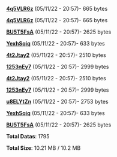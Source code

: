 [**4q5VLR6z**](/data/4q5VLR6z.txt) (05/11/22 - 20:57)- 665 bytes

[**4q5VLR6z**](/data/4q5VLR6z.txt) (05/11/22 - 20:57)- 665 bytes

[**BU5T5FsA**](/data/BU5T5FsA.txt) (05/11/22 - 20:57)- 2625 bytes

[**YexhSqiq**](/data/YexhSqiq.txt) (05/11/22 - 20:57)- 633 bytes

[**4t2Jtay2**](/data/4t2Jtay2.txt) (05/11/22 - 20:57)- 2510 bytes

[**1253nEy7**](/data/1253nEy7.txt) (05/11/22 - 20:57)- 2999 bytes

[**4t2Jtay2**](/data/4t2Jtay2.txt) (05/11/22 - 20:57)- 2510 bytes

[**1253nEy7**](/data/1253nEy7.txt) (05/11/22 - 20:57)- 2999 bytes

[**u8ELYtZn**](/data/u8ELYtZn.txt) (05/11/22 - 20:57)- 2753 bytes

[**YexhSqiq**](/data/YexhSqiq.txt) (05/11/22 - 20:57)- 633 bytes

[**BU5T5FsA**](/data/BU5T5FsA.txt) (05/11/22 - 20:57)- 2625 bytes

**Total Datas**: 1795

**Total Size**: 10.21 MB / 10.2 MB
